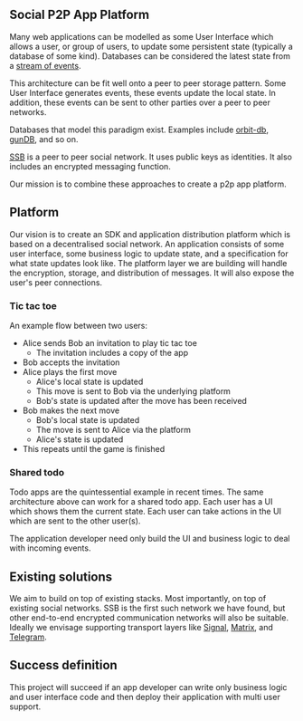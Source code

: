Social P2P App Platform
---

Many web applications can be modelled as some User Interface which allows a user, or group of users, to update some persistent state (typically a database of some kind). Databases can be considered the latest state from a [stream of events](https://www.martinfowler.com/eaaDev/EventSourcing.html).

This architecture can be fit well onto a peer to peer storage pattern. Some User Interface generates events, these events update the local state. In addition, these events can be sent to other parties over a peer to peer networks.

Databases that model this paradigm exist. Examples include [orbit-db](https://github.com/orbitdb/orbit-db), [gunDB](https://gun.eco/), and so on.

[SSB](https://scuttlebutt.nz) is a peer to peer social network. It uses public keys as identities. It also includes an encrypted messaging function.

Our mission is to combine these approaches to create a p2p app platform.

## Platform

Our vision is to create an SDK and application distribution platform which is based on a decentralised social network. An application consists of some user interface, some business logic to update state, and a specification for what state updates look like. The platform layer we are building will handle the encryption, storage, and distribution of messages. It will also expose the user's peer connections.

### Tic tac toe

An example flow between two users:

* Alice sends Bob an invitation to play tic tac toe
	* The invitation includes a copy of the app
* Bob accepts the invitation
* Alice plays the first move
	* Alice's local state is updated
	* This move is sent to Bob via the underlying platform
	* Bob's state is updated after the move has been received
* Bob makes the next move
	* Bob's local state is updated
	* The move is sent to Alice via the platform
	* Alice's state is updated
* This repeats until the game is finished

### Shared todo

Todo apps are the quintessential example in recent times. The same architecture above can work for a shared todo app. Each user has a UI which shows them the current state. Each user can take actions in the UI which are sent to the other user(s).

The application developer need only build the UI and business logic to deal with incoming events. 

## Existing solutions

We aim to build on top of existing stacks. Most importantly, on top of existing social networks. SSB is the first such network we have found, but other end-to-end encrypted communication networks will also be suitable. Ideally we envisage supporting transport layers like [Signal](https://signal.org), [Matrix](https://matrix.org), and [Telegram](https://telegram.org).

## Success definition

This project will succeed if an app developer can write only business logic and user interface code and then deploy their application with multi user support.
